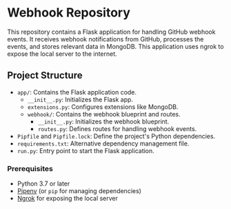 # Webhook Repository

This repository contains a Flask application for handling GitHub webhook events. It receives webhook notifications from GitHub, processes the events, and stores relevant data in MongoDB. This application uses ngrok to expose the local server to the internet.

## Project Structure

- `app/`: Contains the Flask application code.
  - `__init__.py`: Initializes the Flask app.
  - `extensions.py`: Configures extensions like MongoDB.
  - `webhook/`: Contains the webhook blueprint and routes.
    - `__init__.py`: Initializes the webhook blueprint.
    - `routes.py`: Defines routes for handling webhook events.
- `Pipfile` and `Pipfile.lock`: Define the project's Python dependencies.
- `requirements.txt`: Alternative dependency management file.
- `run.py`: Entry point to start the Flask application.

### Prerequisites

- Python 3.7 or later
- [Pipenv](https://pipenv.pypa.io/en/latest/) (or `pip` for managing dependencies)
- [Ngrok](https://ngrok.com/) for exposing the local server
